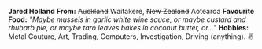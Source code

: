 **Jared Holland**
**From:** ~~Auckland~~ Waitakere, ~~New Zealand~~ Aotearoa
**Favourite Food:** *"Maybe mussels in garlic white wine sauce, or maybe custard and rhubarb pie, or maybe taro leaves bakes in coconut butter, or..."*
**Hobbies:** Metal Couture, Art, Trading, Computers, Investigation, Driving (anything).
:v:
